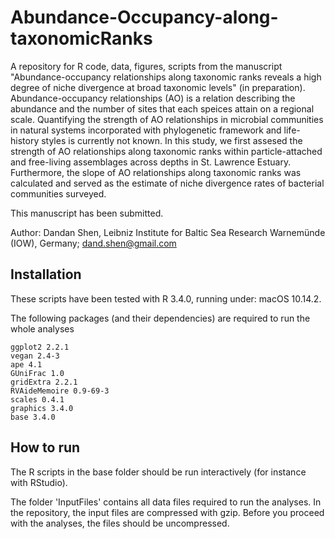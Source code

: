 # Abundance-Occupancy-along-taxonomicRanks

A repository for R code, data, figures, scripts from the manuscript "Abundance-occupancy relationships along taxonomic ranks reveals a high degree of niche divergence at broad taxonomic levels" (in preparation). Abundance-occupancy relationships (AO) is a relation describing the abundance and the number of sites that each speices attain on a regional scale. Quantifying the strength of AO relationships in microbial communities in natural systems incorporated with phylogenetic framework and life-history styles is currently not known. In this study, we first assesed the strength of AO relationships along taxonomic ranks within particle-attached and free-living assemblages across depths in St. Lawrence Estuary. Furthermore, the slope of AO relationships along taxonomic ranks was calculated and served as the estimate of niche divergence rates of bacterial communities surveyed.

This manuscript has been submitted.


Author: Dandan Shen, Leibniz Institute for Baltic Sea Research Warnemünde (IOW), Germany; dand.shen@gmail.com


## Installation

These scripts have been tested with R 3.4.0, running under: macOS 10.14.2.

The following packages (and their dependencies) are required to run the whole analyses

```
ggplot2 2.2.1
vegan 2.4-3
ape 4.1
GUniFrac 1.0
gridExtra 2.2.1
RVAideMemoire 0.9-69-3
scales 0.4.1
graphics 3.4.0
base 3.4.0

```

## How to run
The R scripts in the base folder should be run interactively (for instance with RStudio).

The folder 'InputFiles' contains all data files required to run the analyses. In the repository, the input files are compressed with gzip. Before you proceed with the analyses, the files should be uncompressed.
